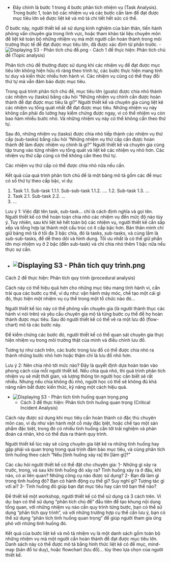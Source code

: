 - Đây chính là bước 1 trong 4 bước phân tích nhiệm vụ (Task Analysis). Trong bước 1, toàn bộ các nhiệm vụ và các bước cần làm để đạt được mục tiêu lớn sẽ được liệt kê và mô tả chi tiết hết sức có thể.

Ở bước này, người thiết kế sẽ sử dụng kinh nghiệm của bản thân, tiến hành phỏng vấn chuyên gia trong lĩnh vực, hoặc tham khảo tài liệu chuyên môn để liệt kê toàn bộ những nhiệm vụ mà một người cần hoàn thành trong môi trường thực tế để đạt được mục tiêu lớn, đã được xác định từ phần trước.
    - ![Displaying S3 - Phân tích chủ đề.png](https://drive.google.com/thumbnail?id=1zRaLADhPIAEqD2ABjX2ExZahuqnSDCbQ&authuser=0&sz=w1813-h915)
        - Cách 1 để thực hiện: Phân tích chủ đề (Topic analysis)

Phân tích chủ đề thường được sử dụng khi các nhiệm vụ để đạt được mục tiêu lớn không hiện hữu rõ ràng theo trình tự, các bước thực hiện mang tính tư duy và kiến thức nhiều hơn hành vi. Các nhiệm vụ cũng có thể thay đổi thứ tự mà vẫn đảm bảo được mục tiêu.

Trong quá trình phân tích chủ đề, mục tiêu lớn (goals) được chia nhỏ thành các nhiệm vụ (tasks) bằng câu hỏi “Những nhiệm vụ chính cần được hoàn thành để đạt được mục tiêu là gì?” Người thiết kế và chuyên gia cùng liệt kê các nhiệm vụ tổng quát nhất để đạt được mục tiêu. Những nhiệm vụ này không cần phải đo lường hay kiểm chứng được ngay, vì có thể nhiệm vụ còn bao hàm nhiều bước nhỏ. Và những nhiệm vụ này có thể không cần theo thứ tự. 

Sau đó, những nhiệm vụ (tasks) được chia nhỏ tiếp thành các nhiệm vụ thứ cấp (sub-tasks) bằng câu hỏi “Những nhiệm vụ thứ cấp cần được hoàn thành để làm được nhiệm vụ chính là gì?” Người thiết kế và chuyên gia cùng tập trung vào từng nhiệm vụ tổng quát và liệt kê các nhiệm vụ nhỏ hơn. Các nhiệm vụ thứ cấp cũng có thể không cần theo thứ tự. 

Các nhiệm vụ thứ cấp có thể được chia nhỏ nữa nếu cần.

Kết quả của quá trình phân tích chủ đề là một bảng mô tả gồm các đề mục có số thứ tự theo cấp bậc, ví dụ:

1. Task
  1.1. Sub-task
    1.1.1. Sub-sub-task
    1.1.2. ….
  1.2. Sub-task
  1.3. …
2. Task
  2.1. Sub-task
  2.2. …
3. ...


Lưu ý 1: Việc đặt tên task, sub-task... chỉ là cách định nghĩa và gọi tên. Người thiết kế có thể hoàn toàn chia nhỏ các nhiệm vụ đến mức độ nào tùy ý. Tuy nhiên, sau khi liệt kê hết toàn bộ các nhiệm vụ, người thiết kế cần sắp xếp và tổng hợp lại thành một cấu trúc có ít cấp bậc hơn. Bản thân mình chỉ giữ bảng mô tả ở tối đa 3 bậc chia, đó là tasks, sub-tasks, và cùng lắm là sub-sub-tasks, để dễ theo dõi và hình dung. Tối ưu nhất là có thể giữ phần lớn mọi nhiệm vụ ở 2 bậc (đến sub-task) và chỉ chia nhỏ thêm 1 bậc nữa nếu thực sự cần.

- ![Displaying S3 - Phân tích quy trình.png](https://drive.google.com/thumbnail?id=14uTwUPhMdwFWli6-jKImqHz3ZQ2RbUEE&authuser=0&sz=w1813-h915)
    - 

Cách 2 để thực hiện: Phân tích quy trình (procedural analysis)

Cách này có thể hiệu quả hơn cho những mục tiêu mang tính hành vi, cần trải qua các bước cụ thể, ví dụ như: vận hành máy móc, chế tạo một cái gì đó, thực hiện một nhiệm vụ cụ thể trong một tổ chức nào đó…

Người thiết kế lúc này có thể phỏng vấn chuyên gia (là người thành thục các hành vi nói trên) và yêu cầu chuyên gia mô tả từng bước cụ thể để họ hoàn thành được mục tiêu. Sau đó người thiết kế có thể vẽ ra một lưu đồ (flow-chart) mô tả các bước này.

Để kiểm chứng các bước đó, người thiết kế có thể quan sát chuyên gia thực hiện nhiệm vụ trong môi trường thật của mình và điều chỉnh lưu đồ.

Tương tự như cách trên, các bước trong lưu đồ có thể được chia nhỏ ra thành những bước nhỏ hơn hoặc thậm chí là lưu đồ nhỏ hơn.

Lưu ý 2: Nên chia nhỏ tới mức nào? Đây là quyết định dựa hoàn toàn vào phong cách của mỗi người thiết kế. Nếu chia quá nhỏ, thì quá trình phân tích nhiệm vụ sẽ mất thời gian, và lượng thông tin người học cần biết sẽ rất nhiều. Nhưng nếu chia không đủ nhỏ, người học có thể sẽ không đủ khả năng nắm bắt được kiến thức, kỹ năng một cách hiệu quả. 

- ![Displaying S3 - Phân tích tình huống quan trọng.png](https://drive.google.com/thumbnail?id=1iXQjNR7-f1ca5ReTqE19i9_D3Dj0mSVy&authuser=0&sz=w1813-h915)
    - Cách 3 để thực hiện: Phân tích tình huống quan trọng (Critical Incident Analysis)

Cách này được sử dụng khi mục tiêu cần hoàn thành có đặc thù chuyên môn cao, ví dụ như vận hành một cỗ máy đặc biệt, hoặc chế tạo một sản phẩm đặc biệt, trong đó có nhiều tình huống cần tới trải nghiệm và phán đoán cá nhân, khó có thể đưa ra thành quy trình. 

Người thiết kế lúc này sẽ cũng chuyên gia liệt kê ra những tình huống hay gặp phải và quan trọng trong quá trình đảm bảo mục tiêu, và cùng phân tích tình huống theo cách “Nếu [tình huống xảy ra] thì [làm gi]?”

Các câu hỏi người thiết kế có thể đặt cho chuyên gia: 
1- Những gì xảy ra trước, trong, và sau khi tình huống đó xảy ra? Tình huống xảy ra ở đâu, khi nào, có ai liên quan? Những công cụ nào được sử dụng?
2- Bạn đã làm gì trong tình huống đó? Bạn có hành động cụ thể gì? Suy nghĩ gì? Tương tác gì với ai?
3- Tình huống đó giúp bạn đạt mục tiêu hay cản trở bạn thế nào?


Để thiết kế một workshop, người thiết kế có thể sử dụng cả 3 cách trên. Ví dụ: bạn có thể sử dụng “phân tích chủ đề” đầu tiên để tạo khung nội dung tổng quan, với những nhiệm vụ nào cần quy trình từng bước, bạn có thể sử dụng “phân tích quy trình”, và với những trường hợp cụ thể cần lưu ý, bạn có thể sử dụng “phân tích tình huống quan trọng” để giúp người tham gia ứng phó với những tình huống đó.


Kết quả của bước liệt kê và mô tả nhiệm vụ là một danh sách gồm toàn bộ những nhiệm vụ mà một người cần hoàn thành để đạt được mục tiêu lớn. Danh sách này có thể được mô tả bằng hình thức liệt kê có đề mục, mind-map (bản đồ tư duy), hoặc flowchart (lưu đồ)… tùy theo lựa chọn của người thiết kế.

